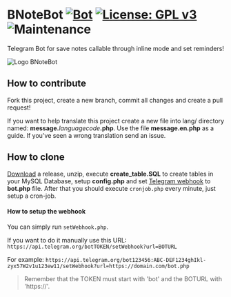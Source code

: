 # BNoteBot [![Bot](https://img.shields.io/badge/Telegram-%40BNoteBot-blue.svg)](https://telegram.me/BNoteBot)  [![License: GPL v3](https://img.shields.io/badge/License-GPL%20v3-brightgreen.svg)](https://www.gnu.org/licenses/gpl-3.0) ![Maintenance](https://img.shields.io/maintenance/no/2023)

Telegram Bot for save notes callable through inline mode and set reminders!

![Logo BNoteBot](https://raw.githubusercontent.com/franci22/BNoteBot/master/Logo.png)

## How to contribute
Fork this project, create a new branch, commit all changes and create a pull request!

If you want to help translate this project create a new file into lang/ directory named: __message.__*languagecode*__.php__. Use the file __message.en.php__ as a guide. If you've seen a wrong translation send an issue.

## How to clone
[Download](https://github.com/franci22/BNoteBot/releases) a release, unzip, execute __create_table.SQL__ to create tables in your MySQL Database, setup __config.php__ and set [Telegram webhook](https://core.telegram.org/bots/api#setwebhook) to __bot.php__ file.
After that you should execute `cronjob.php` every minute, just setup a cron-job.

#### How to setup the webhook
You can simply run `setWebhook.php`.

If you want to do it manually use this URL: `https://api.telegram.org/botTOKEN/setWebhook?url=BOTURL`

For example: `https://api.telegram.org/bot123456:ABC-DEF1234ghIkl-zyx57W2v1u123ew11/setWebhook?url=https://domain.com/bot.php`

> Remember that the TOKEN must start with 'bot' and the BOTURL with 'https://'.
